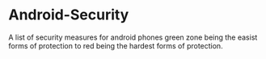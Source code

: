 # Android-Security
A list of security measures for android phones green zone being the easist forms of protection to red being the hardest forms of protection.
